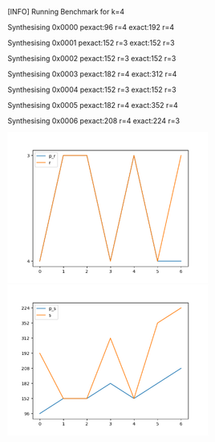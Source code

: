 [INFO] Running Benchmark for k=4

Synthesising 0x0000 pexact:96 r=4 exact:192 r=4

Synthesising 0x0001 pexact:152 r=3 exact:152 r=3

Synthesising 0x0002 pexact:152 r=3 exact:152 r=3

Synthesising 0x0003 pexact:182 r=4 exact:312 r=4

Synthesising 0x0004 pexact:152 r=3 exact:152 r=3

Synthesising 0x0005 pexact:182 r=4 exact:352 r=4

Synthesising 0x0006 pexact:208 r=4 exact:224 r=3

<img src=benchmark_r.png width=400 heigth=400>

<img src=benchmark_s.png width=400 heigth=400>

